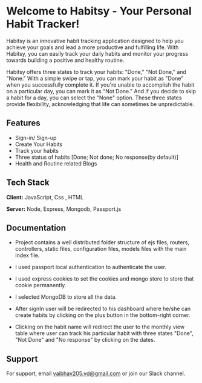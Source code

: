 

# Welcome to Habitsy - Your Personal Habit Tracker!
 
 
Habitsy is an innovative habit tracking application designed to help you achieve your goals and lead a more productive and fulfilling life. With Habitsy, you can easily track your daily habits and monitor your progress towards building a positive and healthy routine.

Habitsy offers three states to track your habits: "Done," "Not Done," and "None." With a simple swipe or tap, you can mark your habit as "Done" when you successfully complete it. If you're unable to accomplish the habit on a particular day, you can mark it as "Not Done." And if you decide to skip a habit for a day, you can select the "None" option. These three states provide flexibility, acknowledging that life can sometimes be unpredictable.


## Features

- Sign-in/ Sign-up 
- Create Your Habits
- Track your habits
- Three status of habits [Done; Not done; No response(by default)]
- Health and Routine related Blogs


## Tech Stack

**Client:** JavaScript, Css , HTML

**Server:** Node, Express, Mongodb, Passport.js


## Documentation

- Project contains a well distributed folder structure of ejs files, routers, controllers, static files, configuration files, models files with the main index file.

- I used passport local authentication to authenticate the user.
- I used express cookies to set the cookies and mongo store to store that cookie permanently.

- I selected MongoDB to store all the data.

- After signIn user will be redirected to his dashboard where he/she can create habits by clicking on the plus button in the bottom-right corner.

- Clicking on the habit name will redirect the user to the monthly view table where user can track his particular habit with three states "Done", "Not Done" and "No response" by clicking on the dates.


## Support

For support, email vaibhav205.vd@gmail.com or join our Slack channel.


